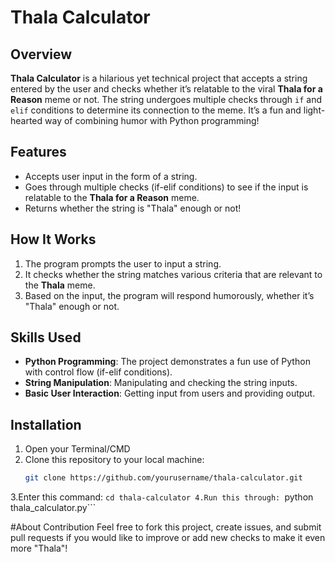 # Thala Calculator

## Overview
**Thala Calculator** is a hilarious yet technical project that accepts a string entered by the user and checks whether it’s relatable to the viral **Thala for a Reason** meme or not. The string undergoes multiple checks through `if` and `elif` conditions to determine its connection to the meme. It’s a fun and light-hearted way of combining humor with Python programming!

## Features
- Accepts user input in the form of a string.
- Goes through multiple checks (if-elif conditions) to see if the input is relatable to the **Thala for a Reason** meme.
- Returns whether the string is "Thala" enough or not!

## How It Works
1. The program prompts the user to input a string.
2. It checks whether the string matches various criteria that are relevant to the **Thala** meme.
3. Based on the input, the program will respond humorously, whether it’s "Thala" enough or not.


## Skills Used
- **Python Programming**: The project demonstrates a fun use of Python with control flow (if-elif conditions).
- **String Manipulation**: Manipulating and checking the string inputs.
- **Basic User Interaction**: Getting input from users and providing output.
  
## Installation
1. Open your Terminal/CMD
2. Clone this repository to your local machine:
   ```bash
   git clone https://github.com/yourusername/thala-calculator.git
3.Enter this command: ```cd thala-calculator
4.Run this through: ```python thala_calculator.py```

#About Contribution
Feel free to fork this project, create issues, and submit pull requests if you would like to improve or add new checks to make it even more "Thala"!